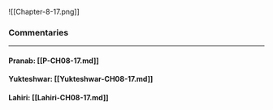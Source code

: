 ![[Chapter-8-17.png]]

### Commentaries

---

#### Pranab: [[P-CH08-17.md]]

#### Yukteshwar: [[Yukteshwar-CH08-17.md]]

#### Lahiri: [[Lahiri-CH08-17.md]]
